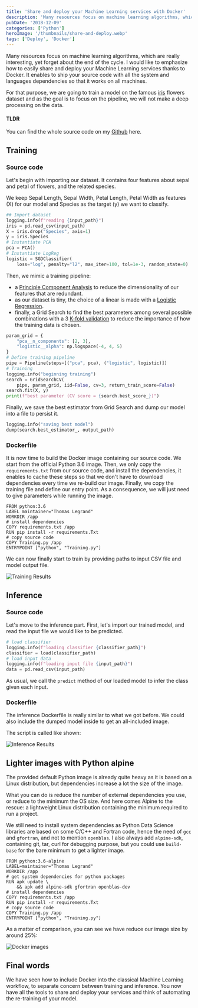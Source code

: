 ```yaml
---
title: 'Share and deploy your Machine Learning services with Docker'
description: 'Many resources focus on machine learning algorithms, which are really interesting, yet forget about the end of the cycle.'
pubDate: '2018-12-09'
categories: ['Python']
heroImage: '/thumbnails/share-and-deploy.webp'
tags: ['Deploy', 'Docker']
---
```


Many resources focus on machine learning algorithms, which are really interesting, yet forget about the end of the cycle.
I would like to emphasize how to easily share and deploy your Machine Learning services thanks to Docker.
It enables to ship your source code with all the system and languages dependencies so that it works on all machines.

For that purpose, we are going to train a model on the famous [iris](https://en.wikipedia.org/wiki/Iris_flower_data_set) flowers dataset and as the goal is to focus on the pipeline, we will not make a deep processing on the data.

#### TLDR

You can find the whole source code on my [Github](https://github.com/dnzzl/dockerized-ml) here.

## Training

### Source code

Let's begin with importing our dataset. It contains four features about sepal and petal of flowers, and the related species.

We keep Sepal Length, Sepal Width, Petal Length, Petal Width as features (X) for our model and Species as the target (y) we want to classify.

```python
## Import dataset
logging.info(f"reading {input_path}")
iris = pd.read_csv(input_path)
X = iris.drop("Species", axis=1)
y = iris.Species
# Instantiate PCA
pca = PCA()
# Instantiate LogReg
logistic = SGDClassifier(
    loss="log", penalty="l2", max_iter=100, tol=1e-3, random_state=0)
```

Then, we mimic a training pipeline:

- a [Principle Component Analysis](https://en.wikipedia.org/wiki/Principal_component_analysis) to reduce the dimensionality of our features that are redundant.
- as our dataset is tiny, the choice of a linear is made with a [Logistic Regression](https://en.wikipedia.org/wiki/Logistic_regression).
- finally, a Grid Search to find the best parameters among several possible combinations with a 3 [K-fold validation](<https://en.wikipedia.org/wiki/Cross-validation_(statistics)>) to reduce the importance of how the training data is chosen.

```python
param_grid = {
    "pca__n_components": [2, 3],
    "logistic__alpha": np.logspace(-4, 4, 5)
}
# Define training pipeline
pipe = Pipeline(steps=[("pca", pca), ("logistic", logistic)])
# Training
logging.info("beginning training")
search = GridSearchCV(
    pipe, param_grid, iid=False, cv=3, return_train_score=False)
search.fit(X, y)
print(f"best parameter (CV score = {search.best_score_})")
```

Finally, we save the best estimator from Grid Search and dump our model into a file to persist it.

```python
logging.info("saving best model")
dump(search.best_estimator_, output_path)
```

### Dockerfile

It is now time to build the Docker image containing our source code.
We start from the official Python 3.6 image.
Then, we only copy the `requirements.txt` from our source code, and install the dependencies, it enables to cache these steps so that we don't have to download dependencies every time we re-build our image.
Finally, we copy the training file and define our entry point. As a consequence, we will just need to give parameters while running the image.

```docker
FROM python:3.6
LABEL maintainer="Thomas Legrand"
WORKDIR /app
# install dependencies
COPY requirements.txt /app
RUN pip install -r requirements.Txt
# copy source code
COPY Training.py /app
ENTRYPOINT ["python", "Training.py"]
```

We can now finally start to train by providing paths to input CSV file and model output file.

![Training Results](/blog-images/share-and-deploy-ml-services/docker_training_cmd.svg 'Training Results')

## Inference

### Source code

Let's move to the inference part.
First, let's import our trained model, and read the input file we would like to be predicted.

```python
# load classifier
logging.info(f"loading classifier {classifier_path}")
classifier = load(classifier_path)
# load input data
logging.info(f"loading input file {input_path}")
data = pd.read_csv(input_path)
```

As usual, we call the `predict` method of our loaded model to infer the class given each input.

### Dockerfile

The inference Dockerfile is really similar to what we got before.
We could also include the dumped model inside to get an all-included image.

The script is called like shown:

![Inference Results](/blog-images/share-and-deploy-ml-services/docker_inference_cmd.svg 'Inference Results')

## Lighter images with Python alpine

The provided default Python image is already quite heavy as it is based on a Linux distribution, but dependencies increase a lot the size of the image.

What you can do is reduce the number of external dependencies you use, or reduce to the minimum the OS size.
And here comes Alpine to the rescue: a lightweight Linux distribution containing the minimum required to run a project.

We still need to install system dependencies as Python Data Science libraries are based on some C/C++ and Fortran code, hence the need of `gcc` and `gfortran`, and not to mention `openblas`.
I also always add `alpine-sdk`, containing git, tar, curl for debugging purpose, but you could use `build-base` for the bare minimum to get a lighter image.

```docker
FROM python:3.6-alpine
LABEL=maintainer="Thomas Legrand"
WORKDIR /app
# get system dependencies for python packages
RUN apk update \
    && apk add alpine-sdk gfortran openblas-dev
# install dependencies
COPY requirements.txt /app
RUN pip install -r requirements.Txt
# copy source code
COPY Training.py /app
ENTRYPOINT ["python", "Training.py"]
```

As a matter of comparison, you can see we have reduce our image size by around 25%:

![Docker images](/blog-images/share-and-deploy-ml-services/docker_images.svg 'Docker images')

## Final words

We have seen how to include Docker into the classical Machine Learning workflow, to separate concern between training and inference. You now have all the tools to share and deploy your services and think of automating the re-training of your model.
